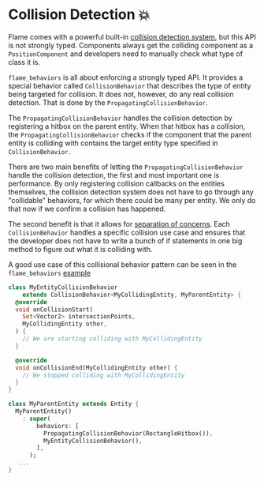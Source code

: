 # Collision Detection 💥

Flame comes with a powerful built-in [collision detection system](https://docs.flame-engine.org/1.10.0/flame/collision_detection.html),
but this API is not strongly typed. Components always get the colliding component as a
`PositionComponent` and developers need to manually check what type of class it is.

`flame_behaviors` is all about enforcing a strongly typed API. It provides a special behavior
called `CollisionBehavior` that describes the type of entity being targeted for collision. It
does not, however, do any real collision detection. That is done by the
`PropagatingCollisionBehavior`.

The `PropagatingCollisionBehavior` handles the collision detection by registering a hitbox on the
parent entity. When that hitbox has a collision, the `PropagatingCollisionBehavior` checks if the
component that the parent entity is colliding with contains the target entity type specified in
`CollisionBehavior`.

There are two main benefits of letting the `PropagatingCollisionBehavior` handle the collision detection,
the first and most important one is performance. By only registering collision callbacks on the
entities themselves, the collision detection system does not have to go through any "collidable"
behaviors, for which there could be many per entity. We only do that now if we confirm a collision
has happened.

The second benefit is that it allows for [separation of concerns][separation_of_concerns].
Each `CollisionBehavior` handles a specific collision use case and ensures that the developer does
not have to write a bunch of if statements in one big method to figure out what it is colliding
with.

A good use case of this collisional behavior pattern can be seen in the `flame_behaviors`
[example](https://github.com/flame-engine/flame/tree/main/packages/flame_behaviors/example)

```dart
class MyEntityCollisionBehavior
    extends CollisionBehavior<MyCollidingEntity, MyParentEntity> {
  @override
  void onCollisionStart(
    Set<Vector2> intersectionPoints,
    MyCollidingEntity other,
  ) {
    // We are starting colliding with MyCollidingEntity
  }

  @override
  void onCollisionEnd(MyCollidingEntity other) {
    // We stopped colliding with MyCollidingEntity
  }
}

class MyParentEntity extends Entity {
  MyParentEntity()
    : super(
        behaviors: [
          PropagatingCollisionBehavior(RectangleHitbox()),
          MyEntityCollisionBehavior(),
        ],
      );
   ...   
}
```

[separation_of_concerns]: https://en.wikipedia.org/wiki/Separation_of_concerns
